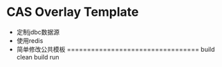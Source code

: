 CAS Overlay Template
============================

- 定制jdbc数据源
- 使用redis 
- 简单修改公共模板
=================================
build  clean
build  run